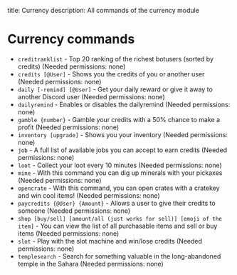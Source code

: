 title: Currency 
description: All commands of the currency module

# Currency commands

* `creditranklist` - Top 20 ranking of the richest botusers (sorted by credits) (Needed permissions: none)
* `credits [@User]` - Shows you the credits of you or another user (Needed permissions: none)
* `daily [-remind] [@User]` - Get your daily reward or give it away to another Discord user (Needed permissions: none)
* `dailyremind` - Enables or disables the dailyremind (Needed permissions: none)
* `gamble {number}` - Gamble your credits with a 50% chance to make a profit (Needed permissions: none)
* `inventory [upgrade]` - Shows you your inventory (Needed permissions: none)
* `job` - A full list of available jobs you can accept to earn credits (Needed permissions: none)
* `loot` - Collect your loot every 10 minutes (Needed permissions: none)
* `mine` - With this command you can dig up minerals with your pickaxes (Needed permissions: none)
* `opencrate` - With this command, you can open crates with a cratekey and win cool items! (Needed permissions: none)
* `paycredits {@User} {Amount}` - Allows a user to give their credits to someone (Needed permissions: none)
* `shop [buy/sell] [amount/all (just works for sell)] [emoji of the item]` - You can view the list of all purchasable items and sell or buy items (Needed permissions: none)
* `slot` - Play with the slot machine and win/lose credits (Needed permissions: none)
* `templesearch` - Search for something valuable in the long-abandoned temple in the Sahara (Needed permissions: none)
